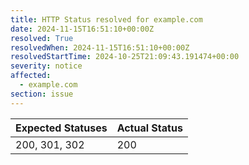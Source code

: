```yaml
---
title: HTTP Status resolved for example.com
date: 2024-11-15T16:51:10+00:00Z
resolved: True
resolvedWhen: 2024-11-15T16:51:10+00:00Z
resolvedStartTime: 2024-10-25T21:09:43.191474+00:00
severity: notice
affected:
  - example.com
section: issue
---
```


| Expected Statuses | Actual Status  |
|-------------------|----------------|
| 200, 301, 302 | 200 |

